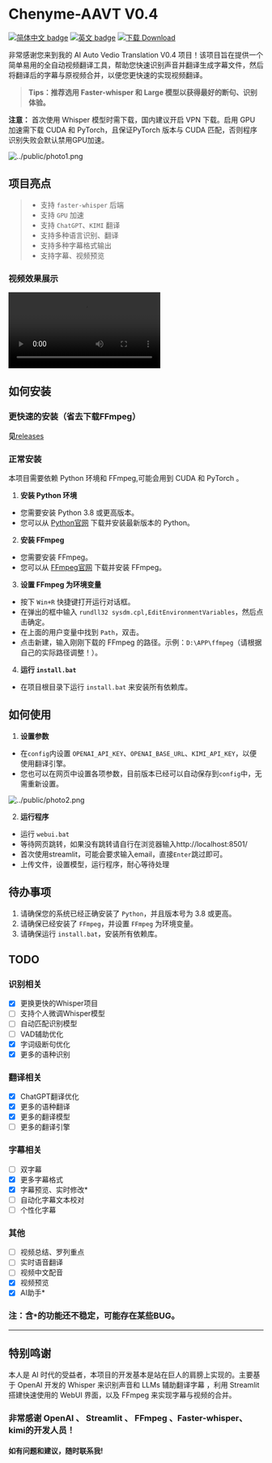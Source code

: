 # Chenyme-AAVT V0.4

[![简体中文 badge](https://img.shields.io/badge/%E7%AE%80%E4%BD%93%E4%B8%AD%E6%96%87-Simplified%20Chinese-blue)](./README.md)
[![英文 badge](https://img.shields.io/badge/%E8%8B%B1%E6%96%87-English-blue)](./README-EN.md)
[![下载 Download](https://img.shields.io/github/downloads/Chenyme/Chenyme-AAVT/total.svg?style=flat-square)](https://github.com/Chenyme/Chenyme-AAVT/releases)


非常感谢您来到我的 AI Auto Vedio Translation V0.4 项目！该项目旨在提供一个简单易用的全自动视频翻译工具，帮助您快速识别声音并翻译生成字幕文件，然后将翻译后的字幕与原视频合并，以便您更快速的实现视频翻译。

> **Tips：推荐选用 Faster-whisper 和 Large 模型以获得最好的断句、识别体验。**

**注意：** 首次使用 Whisper 模型时需下载，国内建议开启 VPN 下载。启用 GPU 加速需下载 CUDA 和 PyTorch，且保证PyTorch 版本与 CUDA 匹配，否则程序识别失败会默认禁用GPU加速。


![../public/photo1.png](https://github.com/Chenyme/Chenyme-AAMT/blob/main/public/photo1.png)

## 项目亮点
> - 支持 `faster-whisper` 后端
> - 支持 `GPU` 加速
> - 支持 `ChatGPT`、`KIMI` 翻译
> - 支持多种语言识别、翻译
> - 支持多种字幕格式输出
> - 支持字幕、视频预览

### 视频效果展示

<video src="https://github.com/Chenyme/Chenyme-AAVT/blob/main/public/test_vedio.mp4?raw=true" controls="controls"></video>


## 如何安装
### 更快速的安装（省去下载FFmpeg）
**见**[releases](https://github.com/Chenyme/Chenyme-AAMT/releases)
### 正常安装

本项目需要依赖 Python 环境和 FFmpeg,可能会用到 CUDA 和 PyTorch 。

1. **安装 Python 环境**
- 您需要安装 Python 3.8 或更高版本。
- 您可以从 [Python官网](https://www.python.org/downloads/) 下载并安装最新版本的 Python。

2. **安装 FFmpeg**
- 您需要安装 FFmpeg。
- 您可以从 [FFmpeg官网](https://www.ffmpeg.org/download.html) 下载并安装 FFmpeg。

3. **设置 FFmpeg 为环境变量**
- 按下 `Win+R` 快捷键打开运行对话框。
- 在弹出的框中输入 `rundll32 sysdm.cpl,EditEnvironmentVariables`，然后点击确定。
- 在上面的用户变量中找到 `Path`，双击。
- 点击新建，输入刚刚下载的 FFmpeg 的路径。示例：`D:\APP\ffmpeg`（请根据自己的实际路径调整！）。

4. **运行 `install.bat`**
- 在项目根目录下运行 `install.bat` 来安装所有依赖库。


## 如何使用


1. **设置参数**
- 在`config`内设置 `OPENAI_API_KEY`、`OPENAI_BASE_URL`、`KIMI_API_KEY`，以便使用翻译引擎。
- 您也可以在网页中设置各项参数，目前版本已经可以自动保存到`config`中，无需重新设置。
     
![../public/photo2.png](https://github.com/Chenyme/Chenyme-AAMT/blob/main/public/photo2.png)

2. **运行程序**
- 运行 `webui.bat`
- 等待网页跳转，如果没有跳转请自行在浏览器输入http://localhost:8501/
- 首次使用streamlit，可能会要求输入email，直接`Enter`跳过即可。
- 上传文件，设置模型，运行程序，耐心等待处理


## 待办事项

1. 请确保您的系统已经正确安装了 `Python`，并且版本号为 3.8 或更高。
2. 请确保已经安装了 `FFmpeg`，并设置 `FFmpeg` 为环境变量。
3. 请确保运行 `install.bat`，安装所有依赖库。


## TODO

### 识别相关
- [x] 更换更快的Whisper项目
- [ ] 支持个人微调Whisper模型
- [ ] 自动匹配识别模型
- [ ] VAD辅助优化
- [x] 字词级断句优化
- [x] 更多的语种识别

### 翻译相关
- [x] ChatGPT翻译优化
- [x] 更多的语种翻译
- [x] 更多的翻译模型
- [ ] 更多的翻译引擎

### 字幕相关
- [ ] 双字幕
- [x] 更多字幕格式
- [x] 字幕预览、实时修改* 
- [ ] 自动化字幕文本校对
- [ ] 个性化字幕

### 其他
- [ ] 视频总结、罗列重点
- [ ] 实时语音翻译
- [ ] 视频中文配音
- [x] 视频预览
- [x] AI助手*

### 注：含`*`的功能还不稳定，可能存在某些BUG。

---

## 特别鸣谢
本人是 AI 时代的受益者，本项目的开发基本是站在巨人的肩膀上实现的。主要基于 OpenAI 开发的 Whisper 来识别声音和 LLMs 辅助翻译字幕 ，利用 Streamlit 搭建快速使用的 WebUI 界面，以及 FFmpeg 来实现字幕与视频的合并。

### 非常感谢 OpenAI 、 Streamlit 、 FFmpeg 、Faster-whisper、kimi的开发人员！

#### 如有问题和建议，随时联系我!
